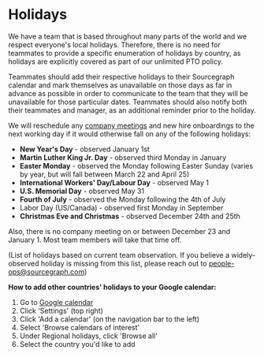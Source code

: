 # Holidays

We have a team that is based throughout many parts of the world and we respect everyone's local holidays. Therefore, there is no need for teammates to provide a specific enumeration of holidays by country, as holidays are explicitly covered as part of our unlimited PTO policy.

Teammates should add their respective holidays to their Sourcegraph calendar and mark themselves as unavailable on those days as far in advance as possible in order to communicate to the team that they will be unavailable for those particular dates. Teammates should also notify both their teammates and manager, as an additional reminder prior to the holiday.

We will reschedule any [company meetings](../../company-info-and-process/communication/company_meeting.md) and new hire onboardings to the next working day if it would otherwise fall on any of the following holidays:

- **New Year's Day** - observed January 1st
- **Martin Luther King Jr. Day** - observed third Monday in January
- **Easter Monday** - observed the Monday following Easter Sunday (varies by year, but will fall between March 22 and April 25)
- **International Workers' Day/Labour Day** - observed May 1
- **U.S. Memorial Day** - observed May 31
- **Fourth of July** - observed the Monday following the 4th of July
- Labor Day (US/Canada) - observed first Monday in September
- **Christmas Eve and Christmas** - observed December 24th and 25th

Also, there is no company meeting on or between December 23 and January 1. Most team members will take that time off.

(List of holidays based on current team observation. If you believe a widely-observed holiday is missing from this list, please reach out to people-ops@sourcegraph.com)

**How to add other countries' holidays to your Google calendar:**

1. Go to [Google calendar](https://calendar.google.com/)
2. Click 'Settings' (top right)
3. Click 'Add a calendar' (on the navigation bar to the left)
4. Select 'Browse calendars of interest'
5. Under Regional holidays, click 'Browse all'
6. Select the country you'd like to add 
